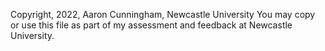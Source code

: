 Copyright, 2022, Aaron Cunningham, Newcastle University You may copy or use this file as part of my assessment and feedback at Newcastle University.